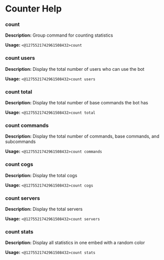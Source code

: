 # Counter Help

### count

**Description:** Group command for counting statistics

**Usage:** `<@1275521742961508432>count`

### count users

**Description:** Display the total number of users who can use the bot

**Usage:** `<@1275521742961508432>count users`

### count total

**Description:** Display the total number of base commands the bot has

**Usage:** `<@1275521742961508432>count total`

### count commands

**Description:** Display the total number of commands, base commands, and subcommands

**Usage:** `<@1275521742961508432>count commands`

### count cogs

**Description:** Display the total cogs

**Usage:** `<@1275521742961508432>count cogs`

### count servers

**Description:** Display the total servers

**Usage:** `<@1275521742961508432>count servers`

### count stats

**Description:** Display all statistics in one embed with a random color

**Usage:** `<@1275521742961508432>count stats`

